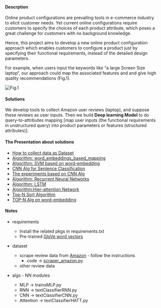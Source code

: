 
#### Descrption
Online product configurations are prevailing tools in e-commerce industry to elicit customer needs. Yet current online configurations require customers to specify the choices of each product attribute, which poses a great challenge for customers with no background knowledge.

Hence, this project aims to develop a new online product configuration approach which enables customers to configure a product just by specifying their functional requirements, instead of the detailed design parameters.

For example, when users input the keywords like “a large Screen Size laptop“, our approach could map the associated features and and give high quality recommendations (Fig.1).

![Fig.1](https://github.com/muyun/dev.deeplearning/blob/master/nsrc/icon_demo.png) 

#### Solutions
We develop tools to collect Amazon user reviews (laptop), and suppose these reviews as user inputs. Then we build **Deep learning Model** to do query-to-attributes mapping [map user inputs (the functional requirements in unstructured query) into product parameters or features (structured attributes)].

#### The Presentation about solutions
* [How to collect data as Dataset](https://docs.google.com/presentation/d/1Y7zrC9QLHHcFlQpn3Yb2_paOgU_xB1B4yJwjM6ah98E/edit?usp=sharing)
* [Algorithm: word_embeddings_based_mapping](https://docs.google.com/presentation/d/1XpAfL3T-A0cxyRjVbmZFE2M8jsFQrwycfGX042OSP18/edit?usp=sharing)
* [Algorithm: SVM based on word-embedding](https://drive.google.com/file/d/1GoGhYoFfq1Ha2MoseFj5KcWrzu0IISQ2/view?usp=sharing)
* [CNN Alg for Sentence Classification](https://drive.google.com/file/d/1JKskq_ufcVFyvbG0yfBc1aRl0PLv39ak/view?usp=sharing)
* [The experiments based on CNN Alg](https://drive.google.com/file/d/1JKskq_ufcVFyvbG0yfBc1aRl0PLv39ak/view?usp=sharing)
* [Algorithm: Recurrent Neural Networks](https://drive.google.com/file/d/1UG5GBp7PH-8pOlXFw_jMKGQQpUtEe2xV/view?usp=sharing)
* [Algorithm: LSTM](https://drive.google.com/file/d/1f-5p59g9NrMlYHkhjagAYe7OO-23P-R-/view?usp=sharing)
* [Algorithm:Hier-attention Network](https://drive.google.com/file/d/1MWM-tzy_I7I-MWqkIF3u9KodEKW3K2Tb/view?usp=sharing)
* [Top-N Sort Algorithm](https://drive.google.com/file/d/1kpzEqbFUUvQ3dsSITs5C8ifK0VfOyAB0/view?usp=sharing)
* [TOP-N Alg on word-embedding](https://docs.google.com/presentation/d/1YUsoW0bynIm33QrzEdIuhxSd99JZK30oNusAMOIt3qc/edit?usp=sharing)


#### Notes 
* requirements 
  - Install the related pkgs in requirements.txt 
  - Pre-trained [GloVe word vectors](https://nlp.stanford.edu/projects/glove/)

* dataset
  - scrape review data from [Amazon](www.amazon.com) -  follow the instructions
    + code -> [scraper_amazon.py](https://github.com/muyun/dev.deeplearning/blob/master/src/scraper_amazon.py) 
  - other review data

* algs - NN modules 
   - MLP -> trainsMLP.py 
   - RNN -> textClassifierRNN.py 
   - CNN -> textClassifierCNN.py 
   - Attention -> textClassifierHATT.py 
         
  

